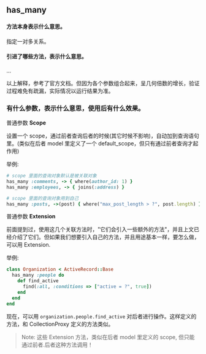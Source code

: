 ## has_many

#### 方法本身表示什么意思。

指定一对多关系。

#### 引进了哪些方法，表示什么意思。

...

以上解释，参考了官方文档。但因为各个参数组合起来，呈几何倍数的增长，验证过程难免有疏漏，实际情况以运行结果为准。

### 有什么参数，表示什么意思，使用后有什么效果。

普通参数 **Scope**

设置一个 scope，通过前者查询后者的时候(其它时候不影响)，自动加到查询语句里。(类似在后者 model 里定义了一个 default_scope，但只有通过前者查询才起作用)

举例:

```ruby
# scope 里面的查询对象默认是被关联对象
has_many :comments, -> { where(author_id: 1) }
has_many :employees, -> { joins(:address) }

# scope 里面的查询对象用到自己
has_many :posts, ->(post) { where("max_post_length > ?", post.length) }
```

普通参数 **Extension**

前面提到过，使用这几个关联方法时，"它们会引入一些额外的方法"，并且上文已经介绍了它们。但如果我们想要引入自己的方法，并且用途基本一样，要怎么做，可以用 Extension.

举例:

```ruby
class Organization < ActiveRecord::Base
  has_many :people do
    def find_active
      find(:all, :conditions => ["active = ?", true])
    end
  end
end
```

现在，可以用 `organization.people.find_active` 对后者进行操作。这样定义的方法，和 CollectionProxy 定义的方法类似。

> Note: 这些 Extension 方法，类似在后者 model 里定义的 scope, 但只能通过前者.后者这种方法调用！
